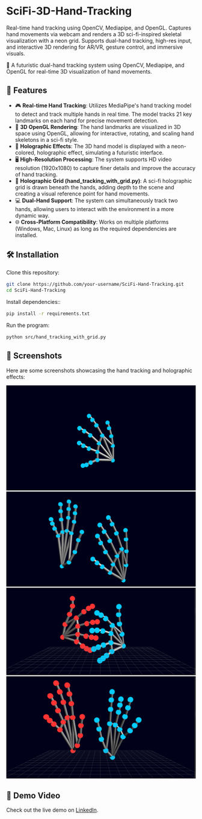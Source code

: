 # SciFi-3D-Hand-Tracking
Real-time hand tracking using OpenCV, Mediapipe, and OpenGL. Captures hand movements via webcam and renders a 3D sci-fi-inspired skeletal visualization with a neon grid. Supports dual-hand tracking, high-res input, and interactive 3D rendering for AR/VR, gesture control, and immersive visuals. 

🚀 A futuristic dual-hand tracking system using OpenCV, Mediapipe, and OpenGL for real-time 3D visualization of hand movements.

## 📌 Features
- 🎮 **Real-time Hand Tracking**: Utilizes MediaPipe's hand tracking model to detect and track multiple hands in real time. The model tracks 21 key landmarks on each hand for precise movement detection.
- 🔷 **3D OpenGL Rendering**: The hand landmarks are visualized in 3D space using OpenGL, allowing for interactive, rotating, and scaling hand skeletons in a sci-fi style.
- 🎨 **Holographic Effects**: The 3D hand model is displayed with a neon-colored, holographic effect, simulating a futuristic interface.
- 🖥️ **High-Resolution Processing**: The system supports HD video resolution (1920x1080) to capture finer details and improve the accuracy of hand tracking.
- 🔳 **Holographic Grid (hand_tracking_with_grid.py)**: A sci-fi holographic grid is drawn beneath the hands, adding depth to the scene and creating a visual reference point for hand movements.
- 💻 **Dual-Hand Support**: The system can simultaneously track two hands, allowing users to interact with the environment in a more dynamic way.
- 🌐 **Cross-Platform Compatibility**: Works on multiple platforms (Windows, Mac, Linux) as long as the required dependencies are installed.

## 🛠️ Installation
Clone this repository:
```sh
git clone https://github.com/your-username/SciFi-Hand-Tracking.git
cd SciFi-Hand-Tracking
```

Install dependencies::
```sh
pip install -r requirements.txt
```

Run the program:
```sh
python src/hand_tracking_with_grid.py
```

## 📸 Screenshots
Here are some screenshots showcasing the hand tracking and holographic effects:

![Image1](media/1.png)
![Image2](media/2.png)
![Image3](media/grid1.png)
![Image4](media/grid.png)

## 🎥 Demo Video
Check out the live demo on [LinkedIn](https://www.linkedin.com/feed/update/urn:li:activity:7303644946236919809/).
